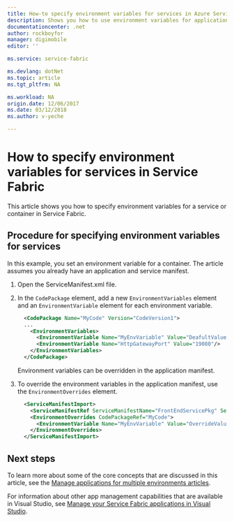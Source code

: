 ```yaml
---
title: How-to specify environment variables for services in Azure Service Fabric | Azure
description: Shows you how to use environment variables for applications in Service Fabric
documentationcenter: .net
author: rockboyfor
manager: digimobile
editor: ''

ms.service: service-fabric

ms.devlang: dotNet
ms.topic: article
ms.tgt_pltfrm: NA

ms.workload: NA
origin.date: 12/06/2017
ms.date: 03/12/2018
ms.author: v-yeche

---
```

# How to specify environment variables for services in Service Fabric

This article shows you how to specify environment variables for a service or container in Service Fabric.

## Procedure for specifying environment variables for services

In this example, you set an environment variable for a container. The article assumes you already have an application and service manifest.

1. Open the ServiceManifest.xml file.
1. In the `CodePackage` element, add a new `EnvironmentVariables` element and an `EnvironmentVariable` element for each environment variable.

    ```xml
      <CodePackage Name="MyCode" Version="CodeVersion1">
      ...
        <EnvironmentVariables>
          <EnvironmentVariable Name="MyEnvVariable" Value="DeafultValue"/>
          <EnvironmentVariable Name="HttpGatewayPort" Value="19080"/>
        </EnvironmentVariables>
      </CodePackage>
    ```

    Environment variables can be overridden in the application manifest.

1. To override the environment variables in the application manifest, use the `EnvironmentOverrides` element.

    ```xml
      <ServiceManifestImport>
        <ServiceManifestRef ServiceManifestName="FrontEndServicePkg" ServiceManifestVersion="1.0.0" />
        <EnvironmentOverrides CodePackageRef="MyCode">
          <EnvironmentVariable Name="MyEnvVariable" Value="OverrideValue"/>
        </EnvironmentOverrides>
      </ServiceManifestImport>
    ```

## Next steps
To learn more about some of the core concepts that are discussed in this article, see the [Manage applications for multiple environments articles](service-fabric-manage-multiple-environment-app-configuration.md).

For information about other app management capabilities that are available in Visual Studio, see [Manage your Service Fabric applications in Visual Studio](service-fabric-manage-application-in-visual-studio.md).
<!-- Update_Description: new articles on service fabric how to specify environment variables  -->
<!--ms.date: 03/12/2018-->